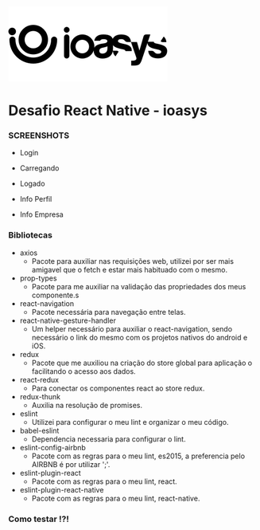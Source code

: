 ![N|Solid](logo_ioasys.png)

# Desafio React Native - ioasys


### SCREENSHOTS ###

* Login

* Carregando

* Logado

* Info Perfil 

* Info Empresa



### Bibliotecas

* axios
	- Pacote para auxiliar nas requisições web, utilizei por ser mais amigavel que o fetch e estar mais habituado com o mesmo.
* prop-types
	- Pacote para me auxiliar na validação das propriedades dos meus componente.s
* react-navigation
	- Pacote necessária para navegação entre telas.
* react-native-gesture-handler
	- Um helper necessário para auxiliar o react-navigation, sendo necessário o link do mesmo com os projetos nativos do android e iOS.
* redux
	- Pacote que me auxiliou na criação do store global para aplicação o facilitando o acesso aos dados.
* react-redux
	- Para conectar os componentes react ao store redux.
* redux-thunk
	- Auxilia na resolução de promises.
* eslint
	- Utilizei para configurar o meu lint e organizar o meu código.
* babel-eslint
	- Dependencia necessaria para configurar o lint.
* eslint-config-airbnb
	- Pacote com as regras para o meu lint, es2015, a preferencia pelo AIRBNB é por utilizar ';'.
* eslint-plugin-react
	- Pacote com as regras para o meu lint, react.
* eslint-plugin-react-native
	- Pacote com as regras para o meu lint, react-native.


### Como testar !?!
